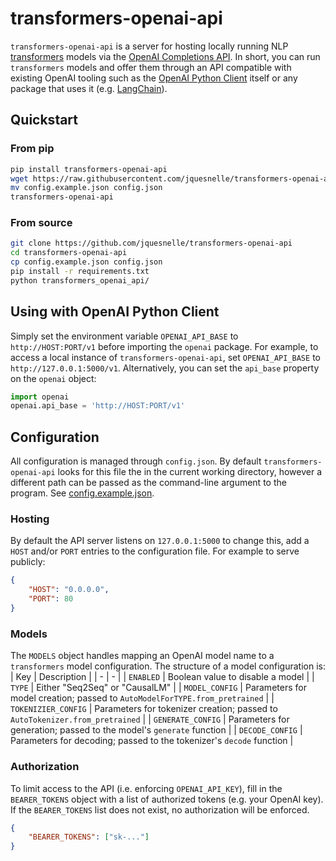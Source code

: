 # transformers-openai-api

`transformers-openai-api` is a server for hosting locally running NLP [transformers](https://github.com/huggingface/transformers/) models via the [OpenAI Completions API](https://beta.openai.com/docs/api-reference/completions). In short, you can run `transformers` models and offer them through an API compatible with existing OpenAI tooling such as the [OpenAI Python Client](https://github.com/openai/openai-python) itself or any package that uses it (e.g. [LangChain](https://github.com/hwchase17/langchain)).

## Quickstart

### From pip

```sh
pip install transformers-openai-api
wget https://raw.githubusercontent.com/jquesnelle/transformers-openai-api/master/config.example.json
mv config.example.json config.json
transformers-openai-api
```

### From source

```sh
git clone https://github.com/jquesnelle/transformers-openai-api
cd transformers-openai-api
cp config.example.json config.json
pip install -r requirements.txt
python transformers_openai_api/
```

## Using with OpenAI Python Client

Simply set the environment variable `OPENAI_API_BASE` to `http://HOST:PORT/v1` before importing the `openai` package. For example, to access a local instance of `transformers-openai-api`, set `OPENAI_API_BASE` to `http://127.0.0.1:5000/v1`. Alternatively, you can set the `api_base` property on the `openai` object:

```python
import openai
openai.api_base = 'http://HOST:PORT/v1'
```

## Configuration

All configuration is managed through `config.json`. By default `transformers-openai-api` looks for this file the in the current working directory, however a different path can be passed as the command-line argument to the program.  See [config.example.json](config.example.json).

### Hosting

By default the API server listens on `127.0.0.1:5000` to change this, add a `HOST` and/or `PORT` entries to the configuration file. For example to serve publicly:
```json
{
    "HOST": "0.0.0.0",
    "PORT": 80
}
```

### Models

The `MODELS` object handles mapping an OpenAI model name to a `transformers` model configuration. The structure of a model configuration is:
| Key | Description |
| - | - |
| `ENABLED` | Boolean value to disable a model |
| `TYPE` | Either "Seq2Seq" or "CausalLM" |
| `MODEL_CONFIG` | Parameters for model creation; passed to `AutoModelForTYPE.from_pretrained` |
| `TOKENIZIER_CONFIG` | Parameters for tokenizer creation; passed to `AutoTokenizer.from_pretrained` |
| `GENERATE_CONFIG` | Parameters for generation; passed to the model's `generate` function |
| `DECODE_CONFIG` | Parameters for decoding; passed to the tokenizer's `decode` function |


### Authorization

To limit access to the API (i.e. enforcing `OPENAI_API_KEY`), fill in the `BEARER_TOKENS` object with a list of authorized tokens (e.g. your OpenAI key). If the `BEARER_TOKENS` list does not exist, no authorization will be enforced.
```json
{
    "BEARER_TOKENS": ["sk-..."]
}
```